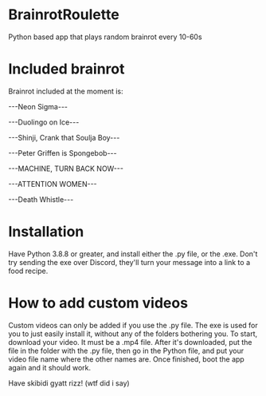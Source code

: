 # BrainrotRoulette
Python based app that plays random brainrot every 10-60s
# Included brainrot
Brainrot included at the moment is:

---Neon Sigma---

---Duolingo on Ice---

---Shinji, Crank that Soulja Boy---

---Peter Griffen is Spongebob---

---MACHINE, TURN BACK NOW---

---ATTENTION WOMEN---

---Death Whistle---


# Installation
Have Python 3.8.8 or greater, and install either the .py file, or the .exe. Don't try sending the exe over Discord, they'll turn your message into a link to a food recipe.

# How to add custom videos

Custom videos can only be added if you use the .py file. The exe is used for you to just easily install it, without any of the folders bothering you.
To start, download your video. It must be a .mp4 file. After it's downloaded, put the file in the folder with the .py file, then go in the Python file, and put your video file name where the other names are. Once finished, boot the app again and it should work.

Have skibidi gyatt rizz! (wtf did i say)
